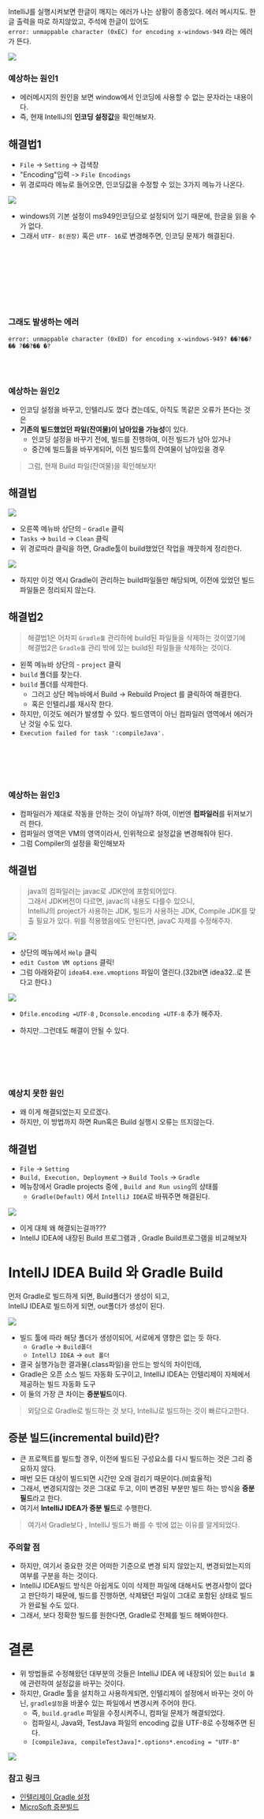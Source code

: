 IntelliJ를 실행시켜보면 한글이 깨지는 에러가 나는 상황이 종종있다. 
에러 메시지도. 한글 출력을 따로 하지않았고, 주석에 한글이 있어도  
`error: unmappable character (0xEC) for encoding x-windows-949`
라는 에러가 뜬다. 

<img src="./images/encodingError.png">

### 예상하는 원인1
 - 에러메시지의 원인을 보면 window에서 인코딩에 사용할 수 없는 문자라는 내용이다. 
 - 즉, 현재 IntelliJ의 **인코딩 설정값**을 확인해보자.

## 해결법1 
 - `File` -> `Setting` -> 검색창
 - "Encoding"입력 -> `File Encodings`
 - 위 경로따라 메뉴로 들어오면, 인코딩값을 수정할 수 있는 3가지 메뉴가 나온다. 

<img src="./images/encodingSetting.png">

 - windows의 기본 설정이 ms949인코딩으로 설정되어 있기 때문에, 한글을 읽을 수가 없다. 
 - 그래서 `UTF- 8(권장)` 혹은 `UTF- 16`로 변경해주면, 인코딩 문제가 해결된다. 

<br></br>
<br></br>
---
### 그래도 발생하는 에러
`error: unmappable character (0xED) for encoding x-windows-949? ��?��?�� ?��?�� �?`

<br></br>

### 예상하는 원인2
 - 인코딩 설정을 바꾸고, 인텔리J도 껐다 켰는데도, 아직도 똑같은 오류가 뜬다는 것은   
 - **기존의 빌드했었던 파일(잔여물)이 남아있을 가능성**이 있다.
    - 인코딩 설정을 바꾸기 전에, 빌드를 진행하여, 이전 빌드가 남아 있거나
    - 중간에 빌드툴을 바꾸게되어, 이전 빌드툴의 잔여물이 남아있을 경우 
  
> 그럼, 현재 Build 파일(잔여물)을 확인해보자!

## 해결법

<img src="./images/buildErrorClean.png">

 - 오른쪽 메뉴바 상단의 - `Gradle` 클릭 
 - `Tasks` -> `build` -> `Clean` 클릭
 - 위 경로따라 클릭을 하면, Gradle툴이 build했었던 작업을 깨끗하게 정리한다. 

<img src="./images/buildCleanResult.png">


 - 하지만 이것 역시 Gradle이 관리하는 build파일들만 해당되며, 이전에 있었던 빌드 파일들은 정리되지 않는다. 

## 해결법2 
 > 해결법1은 어차피 `Gradle툴` 관리하에 build된 파일들을 삭제하는 것이였기에    
 > 해결법2은 `Gradle툴` 관리 밖에 있는 build된 파일들을 삭제하는 것이다. 

- 왼쪽 메뉴바 상단의 - `project` 클릭
- `build` 폴더를 찾는다. 
- `build` 폴더를 삭제한다. 
   - 그러고  상단 메뉴바에서 Build -> Rebuild Project 를 클릭하여 해결한다. 
   - 혹은 인텔리J를 재시작 한다.
- 하지만, 이것도 에러가 발생할 수 있다. 빌드영역이 아닌 컴파일러 영역에서 에러가 난 것일 수도 있다.
- `Execution failed for task ':compileJava'.`

<br></br>
<br></br>

### 예상하는 원인3
 - 컴파일러가 제대로 작동을 안하는 것이 아닐까? 하여, 이번엔 **컴파일러**를 뒤져보기러 한다. 
 - 컴파일러 영역은 VM의 영역이라서, 인위적으로 설정값을 변경해줘야 된다. 
 - 그럼 Compiler의 설정을 확인해보자 
 
## 해결법
> java의 컴파일러는 javac로 JDK안에 포함되어있다.   
> 그래서 JDK버전이 다르면, javac의 내용도 다를수 있으니,   
> IntelliJ의 project가 사용하는 JDK, 빌드가 사용하는 JDK, Compile JDK를 맞출 필요가 있다.
> 위를 적용했음에도 안된다면, javaC 자제를 수정해주자.


<img src="./images/javaCompilerEdit.png">

 - 상단의 메뉴에서 `Help` 클릭
 - `edit Custom VM options` 클릭!
 - 그럼 아래와같이 `idea64.exe.vmoptions` 파일이 열린다.(32bit면 idea32..로 뜬다고 한다.)

<img src="./images/vmOptionsEdit.png">

  - `Dfile.encoding =UTF-8` , `Dconsole.encoding =UTF-8` 추가 해주자.


  - 하지만..그런데도 해결이 안될 수 있다.

<br></br>
<br></br>

### 예상치 못한 원인
 - 왜 이게 해결되었는지 모르겠다. 
 - 하지만, 이 방법까지 하면 Run혹은 Build 실행시 오류는 뜨지않는다. 

## 해결법
- `File` -> `Setting`
- `Build, Execution, Deployment` -> `Build Tools` -> `Gradle`
- 메뉴창에서 Gradle projects 중에 , `Build and Run using`의 상태를 
    - `Gradle(Default)` 에서 `IntelliJ IDEA`로 바꿔주면 해결된다. 
     
<img src="./images/BuildandRunUsingEdit.png">

- 이게 대체 왜 해결되는걸까???
- IntellJ IDEA에 내장된 Build 프로그램과 , Gradle Build프로그램을 비교해보자


# IntellJ IDEA Build 와 Gradle Build

먼저 Gradle로 빌드하게 되면, Build폴더가 생성이 되고,   
IntellJ IDEA로 빌드하게 되면, out폴더가 생성이 된다. 

<img src="./images/GradleandIDEA.png">

- 빌드 툴에 따라 해당 폴더가 생성이되어, 서로에게 영향은 없는 듯 하다.
  - `Gradle` -> `Build폴더`
  - `IntellJ IDEA` -> `out 폴더`
- 결국 실행가능한 결과물(.class파일)을 만드는 방식의 차이인데,
- Gradle은 오픈 소스 빌드 자동화 도구이고, IntelliJ IDEA는 인텔리제이 자체에서 제공하는 빌드 자동화 도구
- 이 둘의 가장 큰 차이는 **증분빌드**이다.

> 외담으로 Gradle로 빌드하는 것 보다, IntelliJ로 빌드하는 것이 빠르다고한다. 

## 증분 빌드(incremental build)란?
- 큰 프로젝트를 빌드할 경우, 이전에 빌드된 구성요소를 다시 빌드하는 것은 그리 중요하지 않다.
- 매번 모든 대상이 빌드되면 시간만 오래 걸리기 때문이다.(비효율적)
- 그래서, 변경되지않는 것은 그대로 두고, 이미 변경된 부분만 빌드 하는 방식을 **증분필드**라고 한다.
- 여기서 **IntelliJ IDEA가 증분 빌드**로 수행한다. 

> 여기서 Gradle보다 , IntelliJ 빌드가 빠를 수 밖에 없는 이유를 알게되었다. 

### 주의할 점
 - 하지만, 여기서 중요한 것은 어떠한 기준으로 변경 되지 않았는지, 변경되었는지의 여부를 구분을 하는 것이다. 
 - IntelliJ IDEA빌드 방식은 아쉽게도 이미 삭제한 파일에 대해서도 변경사항이 없다고 판단하기 때문에, 빌드를 진행하면, 삭제됐던 파일이 그대로 포함된 상태로 빌드가 완료될 수도 있다.
 - 그래서, 보다 정확한 빌드를 원한다면, Gradle로 전체를 빌드 해봐야한다. 


# 결론
 - 위 방법들로 수정해왔던 대부분의 것들은 IntelliJ IDEA 에 내장되어 있는 `Build 툴`에 관련하여 설정값을 바꾸는 것이다.
 - 하지만, Gradle 툴을 설치하고 사용하게되면, 인텔리제이 설정에서 바꾸는 것이 아닌, `gradle설정`을 바꿀수 있는 파일에서 변경시켜 주어야 한다.
    - 즉, `build.gradle` 파일을 수정시켜주니, 컴파일 문제가 해결되었다. 
    - 컴파일시, Java와, TestJava 파일의 encoding 값을 UTF-8로 수정해주면 된다.
    - `[compileJava, compileTestJava]*.options*.encoding = "UTF-8"`

<img src="./images/GradleSettingCompileAdd.png">



### 참고 링크
- [인텔리제이 Gradle 설정](https://www.jetbrains.com/help/idea/gradle-settings.html)
- [MicroSoft 증분빌드](https://docs.microsoft.com/ko-kr/visualstudio/msbuild/incremental-builds?view=vs-2022)
